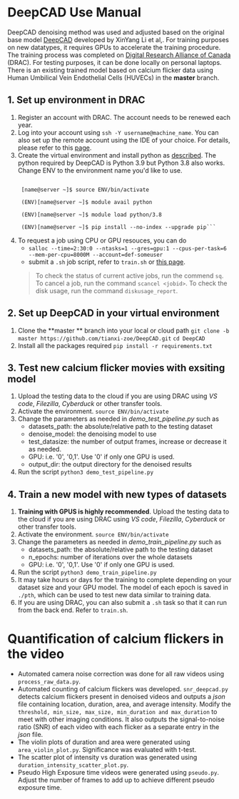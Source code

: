 # DeepCAD Use Manual

DeepCAD denoising method was used and adjusted based on the original base model [DeepCAD](https://github.com/cabooster/DeepCAD) developed by XinYang Li et al,. For training purposes on new datatypes, it requires GPUs to accelerate the training procedure. The training process was completed on [Digital Research Alliance of Canada](https://alliancecan.ca/en) (DRAC). For testing purposes, it can be done locally on personal laptops. There is an existing trained model based on calcium flicker data using Human Umbilical Vein Endothelial Cells (HUVECs) in the **master** branch.

## 1. Set up environment in DRAC

1. Register an account with DRAC. The account needs to be renewed each year. 
2. Log into your account using `ssh -Y username@machine_name`. You can also set up the remote account using the IDE of your choice. For details, please refer to this [page](https://docs.alliancecan.ca/wiki/SSH). 
3. Create the virtual environment and install python as [described](https://docs.alliancecan.ca/wiki/Python). The python required by DeepCAD is Python 3.9 but Python 3.8 also works. Change ENV to the environment name you'd like to use.
	```[name@server ~]$ virtualenv --no-download ENV

	 [name@server ~]$ source ENV/bin/activate

	 (ENV)[name@server ~]$ module avail python

	 (ENV)[name@server ~]$ module load python/3.8

	 (ENV)[name@server ~]$ pip install --no-index --upgrade pip```
5. To request a job using CPU or GPU resouces, you can do
     - `salloc --time=2:30:0 --ntasks=1 --gres=gpu:1 --cpus-per-task=6 --mem-per-cpu=8000M --account=def-someuser`
     - submit a `.sh` job script, refer to `train.sh` or [this page](https://docs.alliancecan.ca/wiki/Running_jobs#GPU_job). 
     >To check the status of current active jobs, run the commend `sq`. 
     To cancel a job, run the command `scancel <jobid>`.
     To check the disk usage, run the command `diskusage_report`.
## 2. Set up DeepCAD in your virtual environment
1. Clone the **master ** branch into your local or cloud path
	`git clone -b master https://github.com/tianxi-zoe/DeepCAD.git` 
	`cd DeepCAD`
2. Install all the packages required
	`pip install -r requirements.txt`
	
## 3. Test new calcium flicker movies with exsiting model
1. Upload the testing data to the cloud if you are using DRAC using *VS code*, *Filezilla*, *Cyberduck* or other transfer tools. 
2. Activate the environment.
	`source ENV/bin/activate`
4. Change the parameters as needed in *demo_test_pipeline.py* such as 
    - datasets_path: the absolute/relative path to the testing dataset
    - denoise_model: the denoising model to use
    - test_datasize: the number of output frames, increase or decrease it as needed.
    - GPU: i.e. '0', '0,1'. Use '0' if only one GPU is used.
    -  output_dir: the output directory for the denoised results
 3. Run the script
	 `python3 demo_test_pipeline.py`

## 4. Train a new model with new types of datasets

1. **Training with GPUS is highly recommended**. Upload the testing data to the cloud if you are using DRAC using *VS code*, *Filezilla*, *Cyberduck* or other transfer tools. 
2. Activate the environment.
	`source ENV/bin/activate`
3. Change the parameters as needed in *demo_train_pipeline.py* such as 
    - datasets_path: the absolute/relative path to the testing dataset
    - n_epochs: number of iterations over the whole datasets 
    - GPU: i.e. '0', '0,1'. Use '0' if only one GPU is used.
 4. Run the script
	 `python3 demo_train_pipeline.py`
 5. It may take hours or days for the training to complete depending on your dataset size and your GPU model. The model of each epoch is saved in `./pth`, which can be used to test new data similar to training data. 
 6. If you are using DRAC, you can also submit a `.sh` task so that it can run from the back end. Refer to `train.sh`.

# Quantification of calcium flickers in the video
- Automated camera noise correction was done for all raw videos using `process_raw_data.py`.
- Automated counting of calcium flickers was developed. `snr_deepcad.py` detects calcium flickers present in denoised videos and outputs a *json* file containing location, duration, area, and average intensity. Modify the `threshold, min_size, max_size, min_duration and max_duration` to meet with other imaging conditions. It also outputs the signal-to-noise ratio (SNR) of each video with each flicker as a separate entry in the *json* file. 
- The violin plots of duration and area were generated using `area_violin_plot.py`. Significance was evaluated with t-test.
- The scatter plot of intensity vs duration was generated using `duration_intensity_scatter_plot.py`.
- Pseudo High Exposure time videos were generated using `pseudo.py`. Adjust the number of frames to add up to achieve different pseudo exposure time. 
